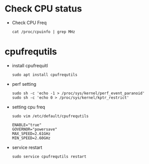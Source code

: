 # Check CPU status

- Check CPU Freq
    ```
    cat /proc/cpuinfo | grep MHz
    ```

# cpufrequtils
- install cpufrequitl
    ```
    sudo apt install cpufrequtils
    ```
- perf setting 
   ```
   sudo sh -c 'echo -1 > /proc/sys/kernel/perf_event_paranoid'
   sudo sh -c 'echo 0 > /proc/sys/kernel/kptr_restrict'
   ```



- setting cpu freq
    ```
    sudo vim /etc/default/cpufrequtils

    ENABLE="true"
    GOVERNOR="powersave"
    MAX_SPEED=2.61GHz
    MIN_SPEED=2.60GHz
    ```
- service restart
    ```
    sudo service cpufrequtils restart
    ```
